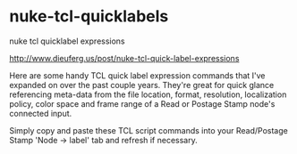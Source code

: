 # nuke-tcl-quicklabels
nuke tcl quicklabel expressions

http://www.dieuferg.us/post/nuke-tcl-quick-label-expressions

Here are some handy TCL quick label expression commands that I've expanded on over the past couple years.  They're great for quick glance referencing meta-data from the file location, format, resolution, localization policy, color space and frame range of a Read or Postage Stamp node's connected input.

Simply copy and paste these TCL script commands into your Read/Postage Stamp 'Node -> label' tab and refresh if necessary.
